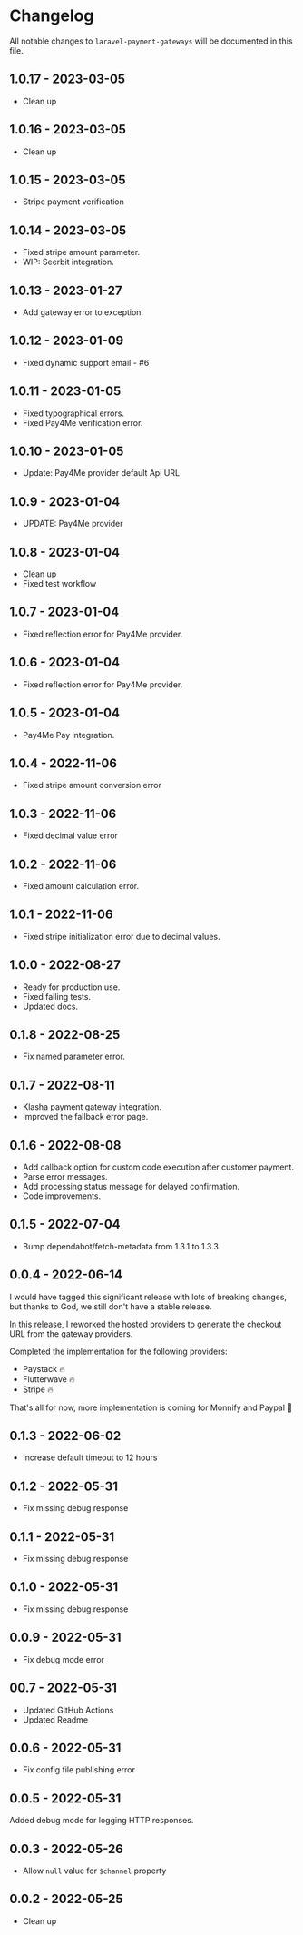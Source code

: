 # Changelog

All notable changes to `laravel-payment-gateways` will be documented in this file.

## 1.0.17 - 2023-03-05

- Clean up

## 1.0.16 - 2023-03-05

- Clean up

## 1.0.15 - 2023-03-05

- Stripe payment verification

## 1.0.14 - 2023-03-05

- Fixed stripe amount parameter.
- WIP: Seerbit integration.

## 1.0.13 - 2023-01-27

- Add gateway error to exception.

## 1.0.12 - 2023-01-09

- Fixed dynamic support email - #6

## 1.0.11 - 2023-01-05

- Fixed typographical errors.
- Fixed Pay4Me verification error.

## 1.0.10 - 2023-01-05

- Update: Pay4Me provider default Api URL

## 1.0.9 - 2023-01-04

- UPDATE: Pay4Me provider

## 1.0.8 - 2023-01-04

- Clean up
- Fixed test workflow

## 1.0.7 - 2023-01-04

- Fixed reflection error for Pay4Me provider.

## 1.0.6 - 2023-01-04

- Fixed reflection error for Pay4Me provider.

## 1.0.5 - 2023-01-04

- Pay4Me Pay integration.

## 1.0.4 - 2022-11-06

- Fixed stripe amount conversion error

## 1.0.3 - 2022-11-06

- Fixed decimal value error

## 1.0.2 - 2022-11-06

- Fixed amount calculation error.

## 1.0.1 - 2022-11-06

- Fixed stripe initialization error due to decimal values.

## 1.0.0 - 2022-08-27

- Ready for production use.
- Fixed failing tests.
- Updated docs.

## 0.1.8 - 2022-08-25

- Fix named parameter error.

## 0.1.7 - 2022-08-11

- Klasha payment gateway integration.
- Improved the fallback error page.

## 0.1.6 - 2022-08-08

- Add callback option for custom code execution after customer payment.
- Parse error messages.
- Add processing status message for delayed confirmation.
- Code improvements.

## 0.1.5 - 2022-07-04

- Bump dependabot/fetch-metadata from 1.3.1 to 1.3.3

## 0.0.4 - 2022-06-14

I would have tagged this significant release with lots of breaking changes, but thanks to God, we still don't have a stable release.

In this release, I reworked the hosted providers to generate the checkout URL from the gateway providers.

Completed the implementation for the following providers:

- Paystack 🔥
- Flutterwave 🔥
- Stripe 🔥

That's all for now, more implementation is coming for Monnify and Paypal 🚀

## 0.1.3 - 2022-06-02

- Increase default timeout to 12 hours

## 0.1.2 - 2022-05-31

- Fix missing debug response

## 0.1.1 - 2022-05-31

- Fix missing debug response

## 0.1.0 - 2022-05-31

- Fix missing debug response

## 0.0.9 - 2022-05-31

- Fix debug mode error

## 00.7 - 2022-05-31

- Updated GitHub Actions
- Updated Readme

## 0.0.6 - 2022-05-31

- Fix config file publishing error

## 0.0.5 - 2022-05-31

Added debug mode for logging HTTP responses.

## 0.0.3 - 2022-05-26

- Allow `null` value for `$channel` property

## 0.0.2 - 2022-05-25

- Clean up
